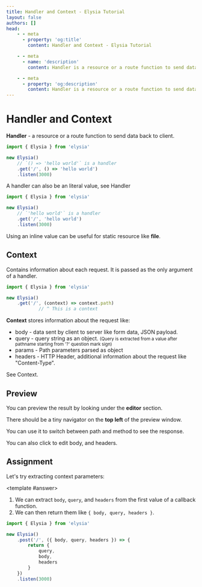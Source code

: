 ```yaml
---
title: Handler and Context - Elysia Tutorial
layout: false
authors: []
head:
    - - meta
      - property: 'og:title'
        content: Handler and Context - Elysia Tutorial

    - - meta
      - name: 'description'
        content: Handler is a resource or a route function to send data back to client. Context contains information about each request.

    - - meta
      - property: 'og:description'
        content: Handler is a resource or a route function to send data back to client. Context contains information about each request.
---
```


<script setup lang="ts">
import { Elysia } from 'elysia'

import { Cog } from 'lucide-vue-next'
import Editor from '../../../components/xiao/playground/playground.vue'
import DocLink from '../../../components/xiao/doc-link/doc-link.vue'

import { code, testcases } from './data'
</script>

<Editor :code="code" :testcases="testcases">

# Handler and Context

**Handler** - a resource or a route function to send data back to client.

```ts
import { Elysia } from 'elysia'

new Elysia()
    // `() => 'hello world'` is a handler
    .get('/', () => 'hello world')
    .listen(3000)
```

A handler can also be an literal value, see <DocLink href="/essential/handler">Handler</DocLink>

```ts
import { Elysia } from 'elysia'

new Elysia()
    // `'hello world'` is a handler
    .get('/', 'hello world')
    .listen(3000)
```

Using an inline value can be useful for static resource like **file**.

## Context

Contains information about each request. It is passed as the only argument of a handler.

```typescript twoslash
import { Elysia } from 'elysia'

new Elysia()
	.get('/', (context) => context.path)
            // ^ This is a context
```

**Context** stores information about the request like:
- <DocLink href="/essential/validation#body">body</DocLink> - data sent by client to server like form data, JSON payload.
- <DocLink href="/essential/validation#query">query</DocLink> - query string as an object. <small>(Query is extracted from a value after pathname starting from '?' question mark sign)</small>
- <DocLink href="/essential/validation#params">params</DocLink> - Path parameters parsed as object
- <DocLink href="/essential/validation#headers">headers</DocLink> - HTTP Header, additional information about the request like "Content-Type".

See <DocLink href="/essential/handler#context">Context</DocLink>.

## Preview

You can preview the result by looking under the **editor** section.

There should be a tiny navigator on the **top left** of the preview window.

You can use it to switch between path and method to see the response.

You can also click <Cog class="inline -translate-y-0.5" :size="18" stroke-width="2" /> to edit body, and headers.

## Assignment

Let's try extracting context parameters:

<template #answer>

1. We can extract `body`, `query`, and `headers` from the first value of a callback function.
2. We can then return them like `{ body, query, headers }`.

```typescript
import { Elysia } from 'elysia'

new Elysia()
	.post('/', ({ body, query, headers }) => {
		return {
			query,
			body,
			headers
		}
	})
	.listen(3000)
```

</template>

</Editor>
